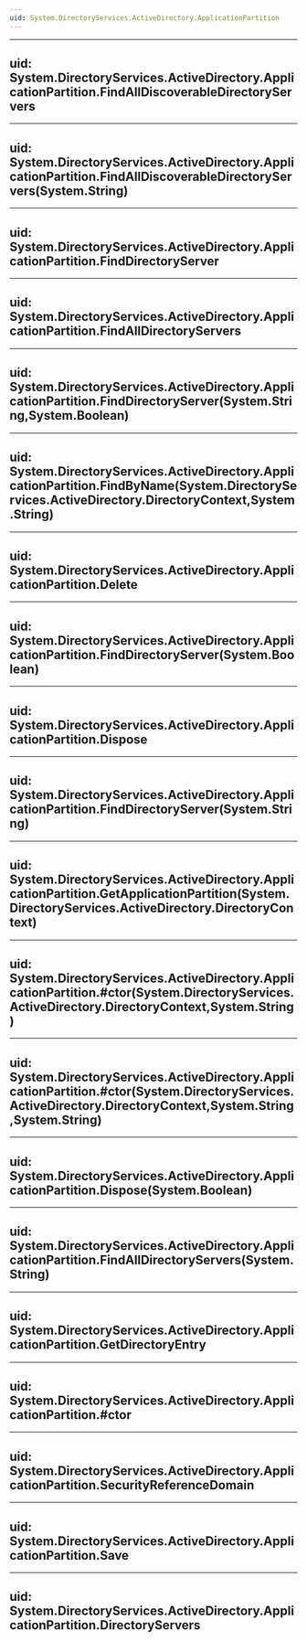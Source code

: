 ```yaml
---
uid: System.DirectoryServices.ActiveDirectory.ApplicationPartition
---
```


---
uid: System.DirectoryServices.ActiveDirectory.ApplicationPartition.FindAllDiscoverableDirectoryServers
---

---
uid: System.DirectoryServices.ActiveDirectory.ApplicationPartition.FindAllDiscoverableDirectoryServers(System.String)
---

---
uid: System.DirectoryServices.ActiveDirectory.ApplicationPartition.FindDirectoryServer
---

---
uid: System.DirectoryServices.ActiveDirectory.ApplicationPartition.FindAllDirectoryServers
---

---
uid: System.DirectoryServices.ActiveDirectory.ApplicationPartition.FindDirectoryServer(System.String,System.Boolean)
---

---
uid: System.DirectoryServices.ActiveDirectory.ApplicationPartition.FindByName(System.DirectoryServices.ActiveDirectory.DirectoryContext,System.String)
---

---
uid: System.DirectoryServices.ActiveDirectory.ApplicationPartition.Delete
---

---
uid: System.DirectoryServices.ActiveDirectory.ApplicationPartition.FindDirectoryServer(System.Boolean)
---

---
uid: System.DirectoryServices.ActiveDirectory.ApplicationPartition.Dispose
---

---
uid: System.DirectoryServices.ActiveDirectory.ApplicationPartition.FindDirectoryServer(System.String)
---

---
uid: System.DirectoryServices.ActiveDirectory.ApplicationPartition.GetApplicationPartition(System.DirectoryServices.ActiveDirectory.DirectoryContext)
---

---
uid: System.DirectoryServices.ActiveDirectory.ApplicationPartition.#ctor(System.DirectoryServices.ActiveDirectory.DirectoryContext,System.String)
---

---
uid: System.DirectoryServices.ActiveDirectory.ApplicationPartition.#ctor(System.DirectoryServices.ActiveDirectory.DirectoryContext,System.String,System.String)
---

---
uid: System.DirectoryServices.ActiveDirectory.ApplicationPartition.Dispose(System.Boolean)
---

---
uid: System.DirectoryServices.ActiveDirectory.ApplicationPartition.FindAllDirectoryServers(System.String)
---

---
uid: System.DirectoryServices.ActiveDirectory.ApplicationPartition.GetDirectoryEntry
---

---
uid: System.DirectoryServices.ActiveDirectory.ApplicationPartition.#ctor
---

---
uid: System.DirectoryServices.ActiveDirectory.ApplicationPartition.SecurityReferenceDomain
---

---
uid: System.DirectoryServices.ActiveDirectory.ApplicationPartition.Save
---

---
uid: System.DirectoryServices.ActiveDirectory.ApplicationPartition.DirectoryServers
---
